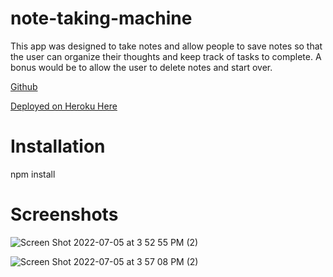 # note-taking-machine

This app was designed to take notes and allow people to save notes so that the user can organize their thoughts and keep 
track of tasks to complete. A bonus would be to allow the user to delete notes and start over. 

[Github](https://github.com/saharkichi/note-taking-machine)

[Deployed on Heroku Here](https://note-taking-machine.herokuapp.com/notes)

# Installation

npm install

# Screenshots

![Screen Shot 2022-07-05 at 3 52 55 PM (2)](https://user-images.githubusercontent.com/105219789/177406057-f0fe364c-c03c-433a-8e21-fe6c158689f9.png)

![Screen Shot 2022-07-05 at 3 57 08 PM (2)](https://user-images.githubusercontent.com/105219789/177406225-4f489862-7122-48e8-af53-12fb55b796ad.png)

